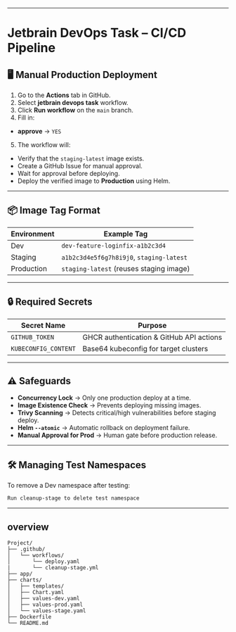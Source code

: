 
---

# Jetbrain DevOps Task – CI/CD Pipeline

## 🖥 Manual Production Deployment

1. Go to the **Actions** tab in GitHub.
2. Select **jetbrain devops task** workflow.
3. Click **Run workflow** on the `main` branch.
4. Fill in:
  - **approve** → `YES`
5. The workflow will:
  - Verify that the `staging-latest` image exists.
  - Create a GitHub Issue for manual approval.
  - Wait for approval before deploying.
  - Deploy the verified image to **Production** using Helm.

---

## 📦 Image Tag Format

| Environment | Example Tag                                         |
|-------------|------------------------------------------------------|
| Dev         | `dev-feature-loginfix-a1b2c3d4`                      |
| Staging     | `a1b2c3d4e5f6g7h8i9j0`, `staging-latest`             |
| Production  | `staging-latest` (reuses staging image)              |

---

## 🔒 Required Secrets

| Secret Name               | Purpose                                   |
|---------------------------|-------------------------------------------|
| `GITHUB_TOKEN`            | GHCR authentication & GitHub API actions |
| `KUBECONFIG_CONTENT`      | Base64 kubeconfig for target clusters     |

---

## ⚠ Safeguards

- **Concurrency Lock** → Only one production deploy at a time.
- **Image Existence Check** → Prevents deploying missing images.
- **Trivy Scanning** → Detects critical/high vulnerabilities before staging deploy.
- **Helm `--atomic`** → Automatic rollback on deployment failure.
- **Manual Approval for Prod** → Human gate before production release.

---
## 🛠 Managing Test Namespaces

To remove a Dev namespace after testing:

```bash
Run cleanup-stage to delete test namespace
```
---

## overview

```
Project/
├── .github/
│   └── workflows/
│       └── deploy.yaml
|       └── cleanup-stage.yml 
├── app/
├── charts/
│   ├── templates/
│   ├── Chart.yaml
│   ├── values-dev.yaml
│   ├── values-prod.yaml
│   └── values-stage.yaml
├── Dockerfile
└── README.md
```